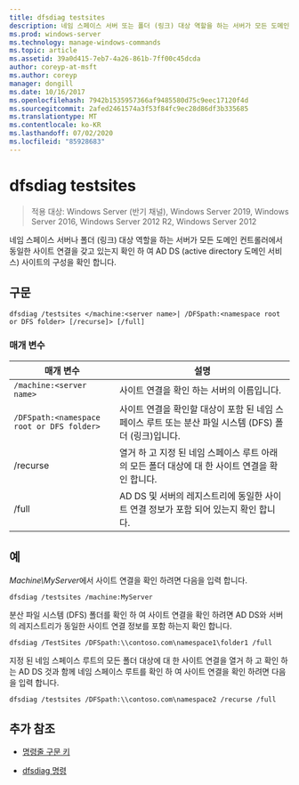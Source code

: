 ```yaml
---
title: dfsdiag testsites
description: 네임 스페이스 서버 또는 폴더 (링크) 대상 역할을 하는 서버가 모든 도메인 컨트롤러에서 동일한 사이트 연결을 갖고 있는지 확인 하 여 AD DS (active directory 도메인 서비스) 사이트의 구성을 확인 하는 dfsdiag testsites에 대 한 참조 문서입니다.
ms.prod: windows-server
ms.technology: manage-windows-commands
ms.topic: article
ms.assetid: 39a0d415-7eb7-4a26-861b-7ff00c45dcda
author: coreyp-at-msft
ms.author: coreyp
manager: dongill
ms.date: 10/16/2017
ms.openlocfilehash: 7942b1535957366af9485580d75c9eec17120f4d
ms.sourcegitcommit: 2afed2461574a3f53f84fc9ec28d86df3b335685
ms.translationtype: MT
ms.contentlocale: ko-KR
ms.lasthandoff: 07/02/2020
ms.locfileid: "85928683"
---
```

# <a name="dfsdiag-testsites"></a>dfsdiag testsites

> 적용 대상: Windows Server (반기 채널), Windows Server 2019, Windows Server 2016, Windows Server 2012 R2, Windows Server 2012

네임 스페이스 서버나 폴더 (링크) 대상 역할을 하는 서버가 모든 도메인 컨트롤러에서 동일한 사이트 연결을 갖고 있는지 확인 하 여 AD DS (active directory 도메인 서비스) 사이트의 구성을 확인 합니다.

## <a name="syntax"></a>구문

```
dfsdiag /testsites </machine:<server name>| /DFSpath:<namespace root or DFS folder> [/recurse]> [/full]
```

### <a name="parameters"></a>매개 변수

| 매개 변수 | 설명 |
| --------- | ----------- |
| `/machine:<server name>` | 사이트 연결을 확인 하는 서버의 이름입니다. |
| `/DFSpath:<namespace root or DFS folder>` | 사이트 연결을 확인할 대상이 포함 된 네임 스페이스 루트 또는 분산 파일 시스템 (DFS) 폴더 (링크)입니다. |
| /recurse | 열거 하 고 지정 된 네임 스페이스 루트 아래의 모든 폴더 대상에 대 한 사이트 연결을 확인 합니다. |
| /full | AD DS 및 서버의 레지스트리에 동일한 사이트 연결 정보가 포함 되어 있는지 확인 합니다. |

## <a name="examples"></a>예

*Machine\MyServer*에서 사이트 연결을 확인 하려면 다음을 입력 합니다.

```
dfsdiag /testsites /machine:MyServer
```

분산 파일 시스템 (DFS) 폴더를 확인 하 여 사이트 연결을 확인 하려면 AD DS와 서버의 레지스트리가 동일한 사이트 연결 정보를 포함 하는지 확인 합니다.

```
dfsdiag /TestSites /DFSpath:\\contoso.com\namespace1\folder1 /full
```

지정 된 네임 스페이스 루트의 모든 폴더 대상에 대 한 사이트 연결을 열거 하 고 확인 하는 AD DS 것과 함께 네임 스페이스 루트를 확인 하 여 사이트 연결을 확인 하려면 다음을 입력 합니다.

```
dfsdiag /testsites /DFSpath:\\contoso.com\namespace2 /recurse /full
```

## <a name="additional-references"></a>추가 참조

- [명령줄 구문 키](command-line-syntax-key.md)

- [dfsdiag 명령](dfsdiag.md)
